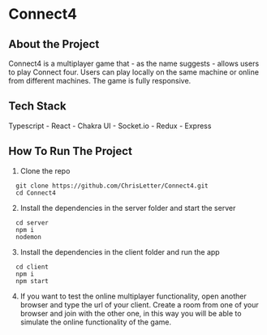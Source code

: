 # Connect4

## About the Project

Connect4 is a multiplayer game that - as the name suggests - allows users to play Connect four. Users can play locally on the same machine or online from different machines. The game is fully responsive.

## Tech Stack

Typescript - React - Chakra UI - Socket.io - Redux - Express

## How To Run The Project

1. Clone the repo

```
  git clone https://github.com/ChrisLetter/Connect4.git
  cd Connect4
```

2. Install the dependencies in the server folder and start the server

```
  cd server
  npm i
  nodemon
```

3. Install the dependencies in the client folder and run the app

```
  cd client
  npm i
  npm start
```

4. If you want to test the online multiplayer functionality, open another browser and type the url of your client. Create a room from one of your browser and join with the other one, in this way you will be able to simulate the online functionality of the game.
